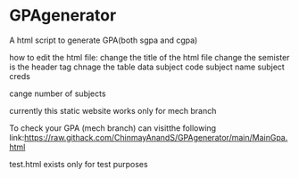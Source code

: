 # GPAgenerator

A html script to generate GPA(both sgpa and cgpa)

how to edit the html file:
change the title of the html file
change the semister is the header tag
chnage the table data
subject code
subject name
subject creds

cange number of subjects

currently this static website works only for mech branch

To check your GPA (mech branch) can visitthe following link:https://raw.githack.com/ChinmayAnandS/GPAgenerator/main/MainGpa.html

test.html exists only for test purposes
